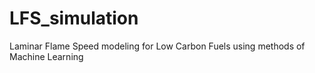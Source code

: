 # LFS_simulation
Laminar Flame Speed modeling for Low Carbon Fuels using methods of Machine Learning
